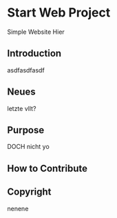# Start Web Project

Simple Website
Hier

## Introduction
asdfasdfasdf

## Neues
letzte vllt?

## Purpose
DOCH nicht yo


## How to Contribute

## Copyright

nenene